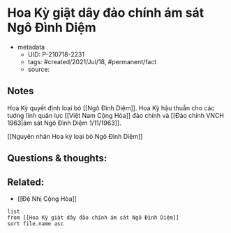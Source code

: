 # Hoa Kỳ giật dây đảo chính ám sát Ngô Đình Diệm

- metadata
	- UID: P-210718-2231
	- tags: #created/2021/Jul/18, #permanent/fact 
	- source: 

## Notes
Hoa Kỳ quyết định loại bỏ [[Ngô Đình Diệm]]. Hoa Kỳ hậu thuẫn cho các tướng lĩnh quân lực [[Việt Nam Cộng Hòa]] đảo chính và [[Đảo chính VNCH 1963|ám sát Ngô Đình Diệm 1/11/1963]].

[[Nguyên nhân Hoa kỳ loại bỏ Ngô Đình Diệm]]

## Questions & thoughts:

## Related:
- [[Đệ Nhị Cộng Hòa]]
```dataview
list
from [[Hoa Kỳ giật dây đảo chính ám sát Ngô Đình Diệm]]
sort file.name asc
```
